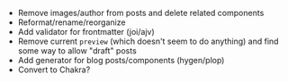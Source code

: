 -   Remove images/author from posts and delete related components
-   Reformat/rename/reorganize
-   Add validator for frontmatter (joi/ajv)
-   Remove current `preview` (which doesn't seem to do anything) and find some way to allow "draft" posts
-   Add generator for blog posts/components (hygen/plop)
-   Convert to Chakra?
